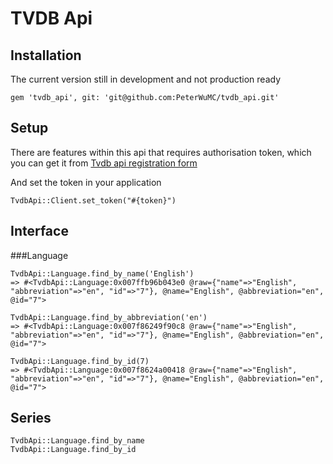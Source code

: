# TVDB Api

## Installation

The current version still in development and not production ready

    gem 'tvdb_api', git: 'git@github.com:PeterWuMC/tvdb_api.git'

## Setup

There are features within this api that requires authorisation token, which you can get it from [Tvdb api registration form](http://thetvdb.com/?tab=apiregister)

And set the token in your application

    TvdbApi::Client.set_token("#{token}")


## Interface

###Language

    TvdbApi::Language.find_by_name('English')
    => #<TvdbApi::Language:0x007ffb96b043e0 @raw={"name"=>"English", "abbreviation"=>"en", "id"=>"7"}, @name="English", @abbreviation="en", @id="7">

    TvdbApi::Language.find_by_abbreviation('en')
    => #<TvdbApi::Language:0x007f86249f90c8 @raw={"name"=>"English", "abbreviation"=>"en", "id"=>"7"}, @name="English", @abbreviation="en", @id="7">

    TvdbApi::Language.find_by_id(7)
    => #<TvdbApi::Language:0x007f8624a00418 @raw={"name"=>"English", "abbreviation"=>"en", "id"=>"7"}, @name="English", @abbreviation="en", @id="7">

## Series

    TvdbApi::Language.find_by_name
    TvdbApi::Language.find_by_id
